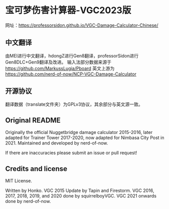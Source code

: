 # 宝可梦伤害计算器-VGC2023版

网址：https://professorsidon.github.io/VGC-Damage-Calculator-Chinese/

## 中文翻译
由MEI进行中文翻译，hdongZ进行Gen8翻译，professorSidon进行Gen8DLC+Gen9翻译及改进。
输入法部分数据来源于 https://github.com/MarkussLugia/Pboard
英文上游为 https://github.com/nerd-of-now/NCP-VGC-Damage-Calculator

## 开源协议
翻译数据（translate文件夹）为GPLv3协议，其余部分与英文源一致。

## Original README
Originally the official Nuggetbridge damage calculator 2015-2016, later adapted for Trainer Tower 2017-2020, now adapted for Nimbasa City Post in 2021. Maintained and developed by nerd-of-now.

If there are inaccuracies please submit an issue or pull request!

Credits and license
-------------------

MIT License.

Written by Honko. VGC 2015 Update by Tapin and Firestorm. VGC 2016, 2017, 2018, 2019, and 2020 done by squirrelboyVGC. VGC 2021 onwards done by nerd-of-now.